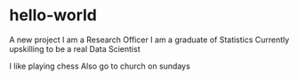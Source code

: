# hello-world
A new project
I am a Research Officer
I am a graduate of Statistics 
Currently upskilling to be a real Data Scientist

I like playing chess
Also go to church on sundays
